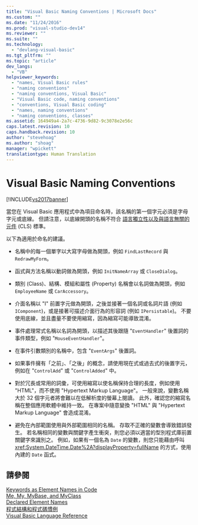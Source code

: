 ```yaml
---
title: "Visual Basic Naming Conventions | Microsoft Docs"
ms.custom: ""
ms.date: "11/24/2016"
ms.prod: "visual-studio-dev14"
ms.reviewer: ""
ms.suite: ""
ms.technology: 
  - "devlang-visual-basic"
ms.tgt_pltfrm: ""
ms.topic: "article"
dev_langs: 
  - "VB"
helpviewer_keywords: 
  - "names, Visual Basic rules"
  - "naming conventions"
  - "naming conventions, Visual Basic"
  - "Visual Basic code, naming conventions"
  - "conventions, Visual Basic coding"
  - "names, naming conventions"
  - "naming conventions, classes"
ms.assetid: 164949a4-2a7c-4736-9d82-9c3078e2e56c
caps.latest.revision: 10
caps.handback.revision: 10
author: "stevehoag"
ms.author: "shoag"
manager: "wpickett"
translationtype: Human Translation
---
```

# Visual Basic Naming Conventions
[!INCLUDE[vs2017banner](../../../csharp/includes/vs2017banner.md)]

當您在 Visual Basic 應用程式中為項目命名時，該名稱的第一個字元必須是字母字元或底線。  但請注意，以底線開頭的名稱不符合 [語言獨立性以及與語言無關的元件](../Topic/Language%20Independence%20and%20Language-Independent%20Components.md) \(CLS\) 標準。  
  
 以下為適用於命名的建議。  
  
-   名稱中的每一個單字以大寫字母做為開頭，例如 `FindLastRecord` 與 `RedrawMyForm`。  
  
-   函式與方法名稱以動詞做為開頭，例如 `InitNameArray` 或 `CloseDialog`。  
  
-   類別 \(Class\)、結構、模組和屬性 \(Property\) 名稱會以名詞做為開頭，例如 `EmployeeName` 或 `CarAccessory`。  
  
-   介面名稱以 "I" 前置字元做為開頭，之後並接著一個名詞或名詞片語 \(例如 `IComponent`\)，或是接著可描述介面行為的形容詞 \(例如 `IPersistable`\)。  不要使用底線，並且盡量不要使用縮寫，因為縮寫可能導致混淆。  
  
-   事件處理常式名稱以名詞為開頭，以描述其後跟隨 "`EventHandler`" 後置詞的事件類型，例如 "`MouseEventHandler`"。  
  
-   在事件引數類別的名稱中，包含 "`EventArgs`" 後置詞。  
  
-   如果事件擁有「之前」、「之後」的概念，請使用現在式或過去式的後置字元，例如在 "`ControlAdd`" 或 "`ControlAdded`" 中。  
  
-   對於冗長或常用的詞彙，可使用縮寫以使名稱保持合理的長度，例如使用 "HTML"，而不使用 "Hypertext Markup Language"。  一般來說，變數名稱大於 32 個字元者將會難以在低解析度的螢幕上閱讀。  此外，確認您的縮寫名稱在整個應用軟體中維持一致。  在專案中隨意變換 "HTML" 與 "Hypertext Markup Language" 會造成混淆。  
  
-   避免在內部範圍使用與外部範圍相同的名稱。  存取不正確的變數會導致錯誤發生。  若名稱相同的變數與關鍵字產生衝突，則您必須以適當的型別程式庫前置關鍵字來識別之。  例如，如果有一個名為 `Date` 的變數，則您只能藉由呼叫 <xref:System.DateTime.Date%2A?displayProperty=fullName> 的方式，使用內建的 `Date` 函式。  
  
## 請參閱  
 [Keywords as Element Names in Code](../../../visual-basic/programming-guide/program-structure/keywords-as-element-names-in-code.md)   
 [Me, My, MyBase, and MyClass](../../../visual-basic/programming-guide/program-structure/me-my-mybase-and-myclass.md)   
 [Declared Element Names](../../../visual-basic/programming-guide/language-features/declared-elements/declared-element-names.md)   
 [程式結構和程式碼慣例](../../../visual-basic/programming-guide/program-structure/program-structure-and-code-conventions.md)   
 [Visual Basic Language Reference](../../../visual-basic/language-reference/index.md)